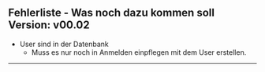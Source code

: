 Fehlerliste - Was noch dazu kommen soll		Version: v00.02
----------------------------------------------------------------------------------------------------------------------------------

+	User sind in der Datenbank
	+ Muss es nur noch in Anmelden einpflegen mit dem User erstellen.

----------------------------------------------------------------------------------------------------------------------------------
